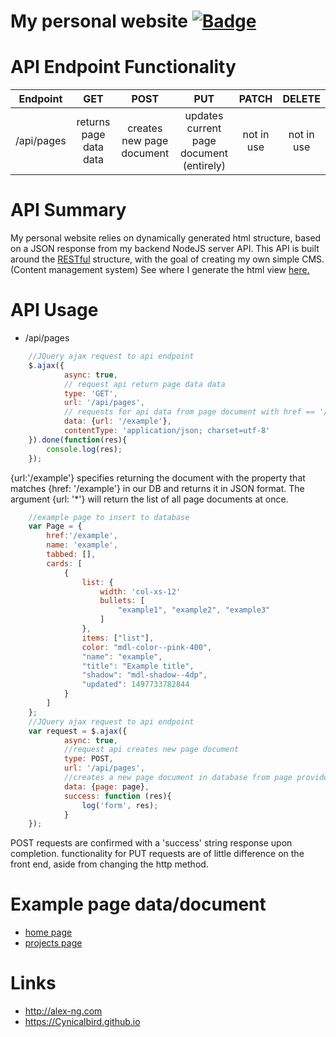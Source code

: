 # My personal website [![Badge]][Travis]

# API Endpoint Functionality
|  Endpoint  |  GET  |  POST  |  PUT  | PATCH | DELETE |
| :--------: | :---: | :----: | :---: | :---: | :----: |
| /api/pages | returns page data data | creates new page document | updates current page document (entirely) | not in use | not in use |

# API Summary
My personal website relies on dynamically generated html structure, based on a JSON response from my backend NodeJS server API. This API is built around the [RESTful][rest] structure, with the goal of creating my own simple CMS. (Content management system) See where I generate the html view [here.][structure]

# API Usage
* /api/pages
```javascript
    //JQuery ajax request to api endpoint
    $.ajax({
            async: true,
            // request api return page data data
            type: 'GET',
            url: '/api/pages',
            // requests for api data from page document with href == '/example'
            data: {url: '/example'},
            contentType: 'application/json; charset=utf-8'
    }).done(function(res){
        console.log(res);
    });
```
{url:'/example'} specifies returning the document with the property that matches {href: '/example'} in our DB and returns it in JSON format.
The argument {url: '*'} will return the list of all page documents at once.

```javascript
    //example page to insert to database
    var Page = {
        href:'/example',
        name: 'example',
        tabbed: [],
        cards: [
            {
                list: {
                    width: 'col-xs-12'
                    bullets: [
                        "example1", "example2", "example3"
                    ]
                },
                items: ["list"],
                color: "mdl-color--pink-400",
                "name": "example",
                "title": "Example title",
                "shadow": "mdl-shadow--4dp",
                "updated": 1497733782844
            }
        ]
    };
    //JQuery ajax request to api endpoint
    var request = $.ajax({
            async: true,
            //request api creates new page document
            type: POST,
            url: '/api/pages',
            //creates a new page document in database from page provided
            data: {page: page},
            success: function (res){
                log('form', res);
            }
    });
```
POST requests are confirmed with a 'success' string response upon completion.
functionality for PUT requests are of little difference on the front end, aside from changing the http method.

# Example page data/document
- [home page][index]
- [projects page][projects]

# Links
- http://alex-ng.com
- https://Cynicalbird.github.io

[structure]: https://github.com/CynicalBird/Cynicalbird.github.io/blob/master/mean/public/javascripts/structure.js
[projects]: https://github.com/CynicalBird/Cynicalbird.github.io/blob/master/mean/pages/projects.json
[index]: https://github.com/CynicalBird/Cynicalbird.github.io/blob/master/mean/pages/index.json
[rest]: http://www.restapitutorial.com/lessons/httpmethods.html
[Travis]: https://travis-ci.org/CynicalBird/Cynicalbird.github.io
[Badge]: https://travis-ci.org/CynicalBird/Cynicalbird.github.io.svg?branch=master
